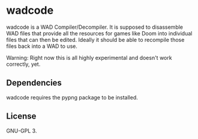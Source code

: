 # wadcode
wadcode is a WAD Compiler/Decompiler. It is supposed to disassemble WAD files
that provide all the resources for games like Doom into individual files that
can then be edited. Ideally it should be able to recompile those files back
into a WAD to use.

Warning: Right now this is all highly experimental and doesn't work correctly,
yet.

## Dependencies
wadcode requires the pypng package to be installed.

## License
GNU-GPL 3.

